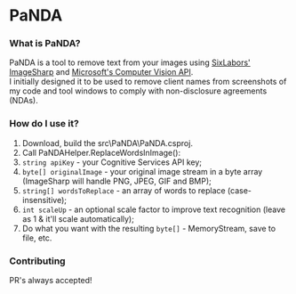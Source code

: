 # PaNDA #

### What is PaNDA? ###

PaNDA is a tool to remove text from your images using [SixLabors' ImageSharp](https://github.com/SixLabors/ImageSharp) and [Microsoft's Computer Vision API](https://docs.microsoft.com/en-us/azure/cognitive-services/Computer-vision/Home).  
I initially designed it to be used to remove client names from screenshots of my code and tool windows to comply with non-disclosure agreements (NDAs).

### How do I use it? ###

1. Download, build the src\PaNDA\PaNDA.csproj.
2. Call PaNDAHelper.ReplaceWordsInImage():  
  1. `string apiKey` - your Cognitive Services API key;
  2. `byte[] originalImage` - your original image stream in a byte array (ImageSharp will handle PNG, JPEG, GIF and BMP);
  3. `string[] wordsToReplace` - an array of words to replace (case-insensitive);
  4. `int scaleUp` - an optional scale factor to improve text recognition (leave as 1 & it'll scale automatically);
3. Do what you want with the resulting `byte[]` - MemoryStream, save to file, etc.

### Contributing ###

PR's always accepted!